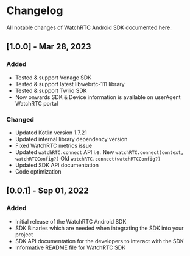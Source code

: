 # Changelog

All notable changes of WatchRTC Android SDK documented here.

## [1.0.0] - Mar 28, 2023

### Added

- Tested & support Vonage SDK
- Tested & support latest libwebrtc-111 library
- Tested & support Twilio SDK
- Now onwards SDK & Device information is available on userAgent WatchRTC portal

### Changed
- Updated Kotlin version 1.7.21
- Updated internal library dependency version
- Fixed WatchRTC metrics issue
- Updated `watchRTC.connect` API i.e. New `watchRTC.connect(context, watchRTCConfig?)` Old `watchRTC.connect(watchRTCConfig?)`
- Updated SDK API documentation
- Code optimization

## [0.0.1] - Sep 01, 2022

### Added

- Initial release of the WatchRTC Android SDK
- SDK Binaries which are needed when integrating the SDK into your project
- SDK API documentation for the developers to interact with the SDK
- Informative README file for WatchRTC SDK
